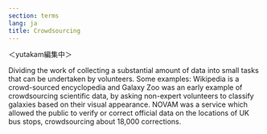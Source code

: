```yaml
---
section: terms
lang: ja
title: Crowdsourcing
---
```


＜yutakam編集中＞

Dividing the work of collecting a substantial amount of data into small tasks that can be undertaken by volunteers. Some examples: Wikipedia is a crowd-sourced encyclopedia and Galaxy Zoo was an early example of crowdsourcing scientific data, by asking non-expert volunteers to classify galaxies based on their visual appearance. NOVAM was a service which allowed the public to verify or correct official data on the locations of UK bus stops, crowdsourcing about 18,000 corrections.
